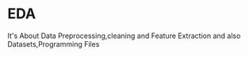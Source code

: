 # EDA
It's About Data Preprocessing,cleaning and Feature Extraction and also Datasets,Programming Files

